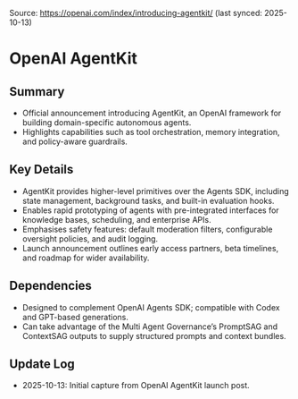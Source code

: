 Source: https://openai.com/index/introducing-agentkit/ (last synced: 2025-10-13)

# OpenAI AgentKit

## Summary
- Official announcement introducing AgentKit, an OpenAI framework for building domain-specific autonomous agents.
- Highlights capabilities such as tool orchestration, memory integration, and policy-aware guardrails.

## Key Details
- AgentKit provides higher-level primitives over the Agents SDK, including state management, background tasks, and built-in evaluation hooks.
- Enables rapid prototyping of agents with pre-integrated interfaces for knowledge bases, scheduling, and enterprise APIs.
- Emphasises safety features: default moderation filters, configurable oversight policies, and audit logging.
- Launch announcement outlines early access partners, beta timelines, and roadmap for wider availability.

## Dependencies
- Designed to complement OpenAI Agents SDK; compatible with Codex and GPT-based generations.
- Can take advantage of the Multi Agent Governance’s PromptSAG and ContextSAG outputs to supply structured prompts and context bundles.

## Update Log
- 2025-10-13: Initial capture from OpenAI AgentKit launch post.
